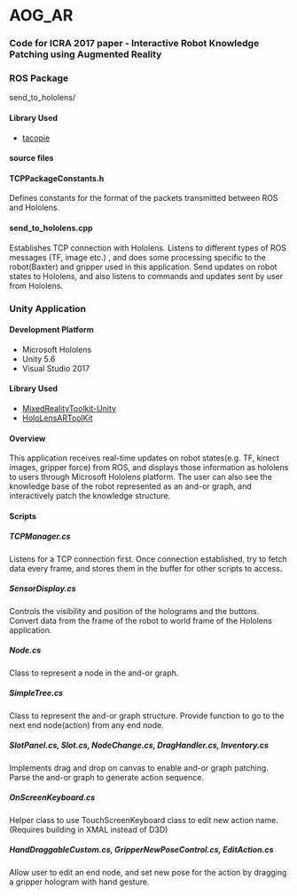 # AOG_AR

### Code for ICRA 2017 paper - Interactive Robot Knowledge Patching using Augmented Reality

### ROS Package
send_to_hololens/

#### Library Used
* [tacopie](https://github.com/Cylix/tacopie)

#### source files 
#### TCPPackageConstants.h
Defines constants for the format of the packets transmitted between ROS and Hololens.

#### send_to_hololens.cpp
Establishes TCP connection with Hololens. Listens to different types of ROS messages (TF, image etc.) , and does some processing specific to the robot(Baxter) and gripper used in this application. Send updates on robot states to Hololens, and also listens to commands and updates sent by user from Hololens.

### Unity Application
#### Development Platform 
* Microsoft Hololens
* Unity 5.6
* Visual Studio 2017

#### Library Used
* [MixedRealityToolkit-Unity](https://github.com/Microsoft/MixedRealityToolkit-Unity)
* [HoloLensARToolKit](https://github.com/qian256/HoloLensARToolKit)

#### Overview
This application receives real-time updates on robot states(e.g. TF, kinect images, gripper force) from ROS, and displays those information as hololens to users through Microsoft Hololens platform. The user can also see the knowledge base of the robot represented as an and-or graph, and interactively patch the knowledge structure. 


#### Scripts
##### TCPManager.cs
Listens for a TCP connection first. Once connection established, try to fetch data every frame, and stores them in the buffer for other scripts to access.

##### SensorDisplay.cs
Controls the visibility and position of the holograms and the buttons. Convert data from the frame of the robot to world frame of the Hololens application.

##### Node.cs
Class to represent a node in the and-or graph.

##### SimpleTree.cs
Class to represent the and-or graph structure. Provide function to go to the next end node(action) from any end node.

##### SlotPanel.cs, Slot.cs, NodeChange.cs, DragHandler.cs, Inventory.cs
Implements drag and drop on canvas to enable and-or graph patching. Parse the and-or graph to generate action sequence.

##### OnScreenKeyboard.cs
Helper class to use TouchScreenKeyboard class to edit new action name. (Requires building in XMAL instead of D3D)

##### HandDraggableCustom.cs, GripperNewPoseControl.cs, EditAction.cs
Allow user to edit an end node, and set new pose for the action by dragging a gripper hologram with hand gesture.